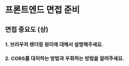 # 프론트엔드 면접 준비

## 면접 중요도 (상)

### 1. 브라우저 렌더링 원리에 대해서 설명해주세요.

### 2. CORS를 대처하는 방법과 우회하는 방법을 알려주세요.
